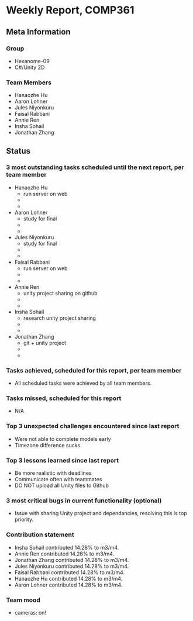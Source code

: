 # Weekly Report, COMP361

## Meta Information

### Group

 * Hexanome-09
 * C#/Unity 2D

### Team Members

 * Hanaozhe Hu
 * Aaron Lohner
 * Jules Niyonkuru
 * Faisal Rabbani
 * Annie Ren
 * Insha Sohail
 * Jonathan Zhang


## Status

### 3 most outstanding tasks scheduled until the next report, per team member

 * Hanaozhe Hu
   *  run server on web
   *  
   * 
 * Aaron Lohner
   *  study for final
   *  
   *  
 * Jules Niyonkuru
   *  study for final
   * 
   * 
 * Faisal Rabbani
   * run server on web
   * 
   * 
 * Annie Ren
   * unity project sharing on github
   * 
   * 
 * Insha Sohail
   * research unity project sharing
   * 
   *
 * Jonathan Zhang
   * git + unity project
   * 
   *

### Tasks achieved, scheduled for this report, per team member

   * All scheduled tasks were achieved by all team members.

### Tasks missed, scheduled for this report 
   * N/A

### Top 3 unexpected challenges encountered since last report
   * Were not able to complete models early
   * Timezone difference sucks

### Top 3 lessons learned since last report
   * Be more realistic with deadlines
   * Communicate often with teammates
   * DO NOT upload all Unity files to Github

### 3 most critical bugs in current functionality (optional)
   * Issue with sharing Unity project and dependancies, resolving this is top priority.

### Contribution statement
   * Insha Sohail contributed 14.28% to m3/m4.
   * Annie Ren contributed 14.28% to m3/m4.
   * Jonathan Zhang contributed 14.28% to m3/m4.
   * Jules Niyonkuru contributed 14.28% to m3/m4.
   * Faisal Rabbani contributed 14.28% to m3/m4.
   * Hanaozhe Hu contributed 14.28% to m3/m4.
   * Aaron Lohner contributed 14.28% to m3/m4.
   

### Team mood

   * cameras: on! 
